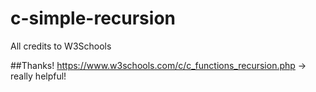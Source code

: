 # c-simple-recursion
All credits to W3Schools

##Thanks!
https://www.w3schools.com/c/c_functions_recursion.php -> really helpful!
